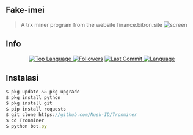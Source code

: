 ## Fake-imei
> A trx miner program from the website finance.bitron.site
![screen](https://github.com/Musk-ID/Tronminer/blob/Musk-ID/image.jpg)
## Info
<p align="center">
 <a href="https://github.com/Musk-ID">
    <img alt="Top Language" src="https://img.shields.io/github/languages/top/Musk-ID/Fake-imei.svg"/>
  </a>
<a href="https://github.com/Musk-ID/followers">
  <img title="Followers" src="https://img.shields.io/github/followers/Musk-ID?label=Followers&color=blue&style=flat-square"></a>
<a href="https://github.com/Musk-ID/Anime-Tracker/stargazers/">
<a href="https://github.com/Musk-ID">
  <img alt="Last Commit" src="https://img.shields.io/github/last-commit/Musk-ID/Fake-imei.svg"/>
</a>
<a href="https://github.com/Musk-ID">
  <img alt="Language" src="https://img.shields.io/github/languages/count/Musk-ID/Fake-imei.svg"/>
</a>
</div>
</p>

## Instalasi
```js
$ pkg update && pkg upgrade
$ pkg install python
$ pkg install git
$ pip install requests
$ git clone https://github.com/Musk-ID/Tronminer
$ cd Tronminer
$ python bot.py
```
